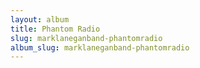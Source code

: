 ```yaml
---
layout: album
title: Phantom Radio
slug: marklaneganband-phantomradio
album_slug: marklaneganband-phantomradio
---
```

